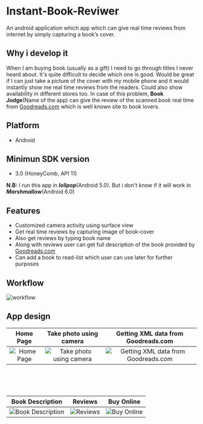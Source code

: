 # Instant-Book-Reviwer
An android application which app which can give real time reviews from internet by simply capturing a book’s cover.

## Why i develop it
When I am buying book (usually as a gift) I need to go through titles I never heard about. It's quite difficult to decide which one is good. Would be great if I can just take a picture of the cover with my mobile phone and it would instantly show me real time reviews from the readers. Could also show availability in different stores too. 
In case of this problem, <b>Book Judge</b>(Name of the app) can give the review of the scanned book real time from [Goodreads.com](https://www.goodreads.com/) which is well known site to book lovers.

## Platform
 - Android
 
## Minimun SDK version
 - 3.0 (HoneyComb, API 11)<br>
 
<b>N.B:</b> I run this app in <i><b>lolipop</b></i>(Android 5.0). But i don't know if it will work in <i><b>Marshmallow</b></i>(Android 6.0)

## Features
- Customized camera activity using surface view
- Get real time reviews by capturing image of book-cover
- Also get reviews by  typing book name
- Along with reviews user can get full description of the book provided by [Goodreads.com](https://www.goodreads.com/)
- Can add a book to read-list which user can use later for further purposes

## Workflow
![workflow](http://i.imgur.com/xXlNk3l.png)

## App design
Home Page    |  Take photo using camera    | Getting XML data from Goodreads.com
:-------------------------:|:-------------------------:|:-------------------------:
![Home Page](http://i.imgur.com/GhM3ueq.jpg)  |  ![Take photo using camera](http://i.imgur.com/W3EqHzb.jpg)  |    ![Getting XML data from Goodreads.com](http://i.imgur.com/4PbYuJF.jpg)

</br>
</br>
</br>

Book Description   |  Reviews    | Buy Online
:-------------------------:|:-------------------------:|:-------------------------:
![Book Description](http://i.imgur.com/g9FGKtw.jpg)  |  ![Reviews](http://i.imgur.com/5tKEUN7.jpg)  |    ![Buy Online](http://i.imgur.com/W46YNOD.jpg)




